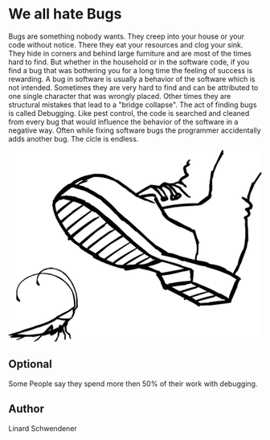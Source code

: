 <!-- BEGIN TITLE -->
# We all hate Bugs
<!-- END TITLE -->

<!-- BEGIN BODY -->
Bugs are something nobody wants. They creep into your house or your code without notice. There they eat your resources and clog your sink. 
They hide in corners and behind large furniture and are most of the times hard to find. But whether in the household or in the software code, if you find a bug that was bothering you for a long time the feeling of success is rewarding.
A bug in software is usually a behavior of the software which is not intended. Sometimes they are very hard to find and can be attributed to one single character that was wrongly placed. Other times they are structural mistakes that lead to a "bridge collapse". The act of finding bugs is called Debugging. Like pest control, the code is searched and cleaned from every bug that would influence the behavior of the software in a negative way.
Often while fixing software bugs the programmer accidentally adds another bug. The cicle is endless.
<!-- END BODY -->

![Bugs](../images/image-025-we-all-hate-bugs.svg)

## Optional
<!-- BEGIN OPTIONAL -->
Some People say they spend more then 50% of their work with debugging.
<!-- END OPTIONAL -->

## Author
<!-- BEGIN AUTHOR -->
Linard Schwendener
<!-- END AUTHOR -->

